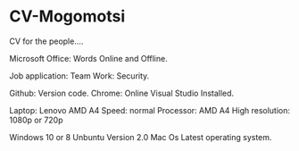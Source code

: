 # CV-Mogomotsi
CV for the people.... 


Microsoft Office: Words Online and Offline. 

Job application: 
Team Work: Security. 



Github: Version code. 
Chrome: Online
Visual Studio Installed. 

Laptop: Lenovo AMD A4
Speed: normal 
Processor: AMD A4
High resolution: 1080p or 720p


Windows 10 or 8
Unbuntu Version 2.0
Mac Os Latest operating system. 

